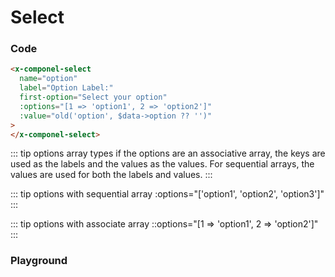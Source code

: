 # Select

### Code

```html
<x-componel-select
  name="option"
  label="Option Label:"
  first-option="Select your option"
  :options="[1 => 'option1', 2 => 'option2']"
  :value="old('option', $data->option ?? '')"
>
</x-componel-select>
```

::: tip options array types
if the options are an associative array, the keys are used as the labels and the values as the values. For sequential arrays, the values are used for both the labels and values.
:::

::: tip options with sequential array
:options="['option1', 'option2', 'option3']"
:::

::: tip options with associate array
::options="[1 => 'option1', 2 => 'option2']"
:::

### Playground

<select-SelectPlayground />
